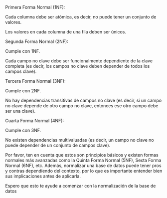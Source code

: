 
Primera Forma Normal (1NF):

Cada columna debe ser atómica, es decir, no puede tener un conjunto de valores.

Los valores en cada columna de una fila deben ser únicos.

Segunda Forma Normal (2NF):

Cumple con 1NF.

Cada campo no clave debe ser funcionalmente dependiente de la clave completa (es decir, los campos no clave deben depender de todos los campos clave).

Tercera Forma Normal (3NF):

Cumple con 2NF.

No hay dependencias transitivas de campos no clave (es decir, si un campo no clave depende de otro campo no clave, entonces ese otro campo debe ser una clave).

Cuarta Forma Normal (4NF):

Cumple con 3NF.

No existen dependencias multivaluadas (es decir, un campo no clave no puede depender de un conjunto de campos clave).

Por favor, ten en cuenta que estos son principios básicos y existen formas normales más avanzadas como la Quinta Forma Normal (5NF), Sexta Forma Normal (6NF), etc. Además, normalizar una base de datos puede tener pros y contras dependiendo del contexto, por lo que es importante entender bien sus implicaciones antes de aplicarla.

Espero que esto te ayude a comenzar con la normalización de la base de datos
